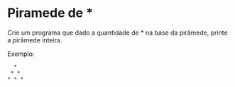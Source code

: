 # Piramede de *

Crie um programa que dado a quantidade de * na base da pirâmede, printe a pirâmede inteira.

Exemplo:
```
  *
 * *
* * *
```
